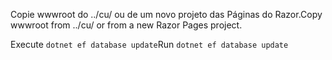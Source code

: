 <span data-ttu-id="49c1d-101">Copie wwwroot do ../cu/ ou de um novo projeto das Páginas do Razor.</span><span class="sxs-lookup"><span data-stu-id="49c1d-101">Copy wwwroot from ../cu/ or from a new Razor Pages project.</span></span>

<span data-ttu-id="49c1d-102">Execute `dotnet ef database update`</span><span class="sxs-lookup"><span data-stu-id="49c1d-102">Run `dotnet ef database update`</span></span>
